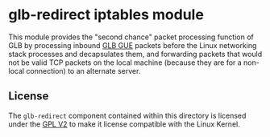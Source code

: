 # glb-redirect iptables module

This module provides the "second chance" packet processing function of GLB by processing inbound [GLB GUE](../../docs/development/gue-header.md) packets before the Linux networking stack processes and decapsulates them, and forwarding packets that would not be valid TCP packets on the local machine (because they are for a non-local connection) to an alternate server.

## License

The `glb-redirect` component contained within this directory is licensed under the [GPL V2](../../LICENSE.md) to make it license compatible with the Linux Kernel.
